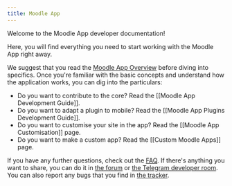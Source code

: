 ```yaml
---
title: Moodle App
---
```


Welcome to the Moodle App developer documentation!

Here, you will find everything you need to start working with the Moodle App right away.

We suggest that you read the [Moodle App Overview](./moodleapp/overview) before diving into specifics. Once you're familiar with the basic concepts and understand how the application works, you can dig into the particulars:

- Do you want to contribute to the core? Read the [[Moodle App Development Guide]].
- Do you want to adapt a plugin to mobile? Read the [[Moodle App Plugins Development Guide]].
- Do you want to customise your site in the app? Read the [[Moodle App Customisation]] page.
- Do you want to make a custom app? Read the [[Custom Moodle Apps]] page.


If you have any further questions, check out the [FAQ](#). If there's anything you want to share, you can do it in [the forum](https://moodle.org/mod/forum/view.php?id=7798) or [the Telegram developer room](#). You can also report any bugs that you find in [the tracker](https://tracker.moodle.org/browse/MOBILE).
